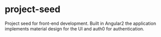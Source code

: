 # project-seed
Project seed for front-end development. Built in Angular2 the application implements material design for the UI and auth0 for authentication.
